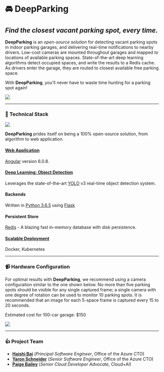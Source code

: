 # 🚘 DeepParking
## _Find the closest vacant parking spot, every time._

**DeepParking** is an _open-source solution_ for detecting vacant parking spots in indoor parking garages, and delivering real-time notifications to nearby drivers. Low-cost cameras are mounted throughout garages and mapped to locations of available parking spaces. State-of-the-art deep learning algorithms detect occupied spaces, and write the results to a Redis cache. As drivers enter the garage, they are routed to closest available free parking space.

With **DeepParking**, you'll never have to waste time hunting for a parking spot again!

![](https://github.com/DeepParking/DeepParking/blob/master/img/garage_directions.jpg)

---------------------------

### 📖 Technical Stack

![](https://github.com/DeepParking/DeepParking/blob/master/img/cardetectorgif.gif)

**DeepParking** prides itself on being a 100% open-source solution, from algorithm to web application.

#### [Web Application](https://github.com/DeepParking/DeepParking/tree/master/web)
[Angular](https://github.com/angular/angular) version 6.0.8.

#### [Deep Learning: Object Detection](https://github.com/DeepParking/DeepParking/tree/master/camera_gateway_api)
Leverages the state-of-the-art [YOLO](https://pjreddie.com/darknet/yolo/) v3 real-time object detection system.

#### Backends
Written in [Python 3.6.5](https://github.com/python) using [Flask](http://flask.pocoo.org/)

#### Persistent Store
[Redis](https://github.com/antirez/redis) - A blazing fast in-memory database with disk persistence.

#### [Scalable Deployment](https://github.com/DeepParking/DeepParking/tree/master/spots_api)
Docker, Kubernetes

----------------------------

### 📹 Hardware Configuration

For optimal results with **DeepParking**, we recommend using a camera configuration similar to the one shown below. No more than five parking spots should be visible for any single captured frame; a single camera with one degree of rotation can be used to monitor 10 parking spots. It is recommended that an image for each 5-space frame is captured every 15 to 20 seconds.

Estimated cost for 100-car garage: $150

![](https://github.com/DeepParking/DeepParking/blob/master/img/camera_config.jpg)

-----------------------------

### 👍 Project Team

* [**Haishi Bai**](https://twitter.com/HaishiBai2010) (_Principal Software Engineer_, Office of the Azure CTO)
* [**Yaron Schneider**](https://github.com/yaron2) (_Senior Software Engineer_, Office of the Azure CTO)
* [**Paige Bailey**](https://twitter.com/dynamicwebpaige) (_Senior Cloud Developer Advocate_, Cloud+AI)
